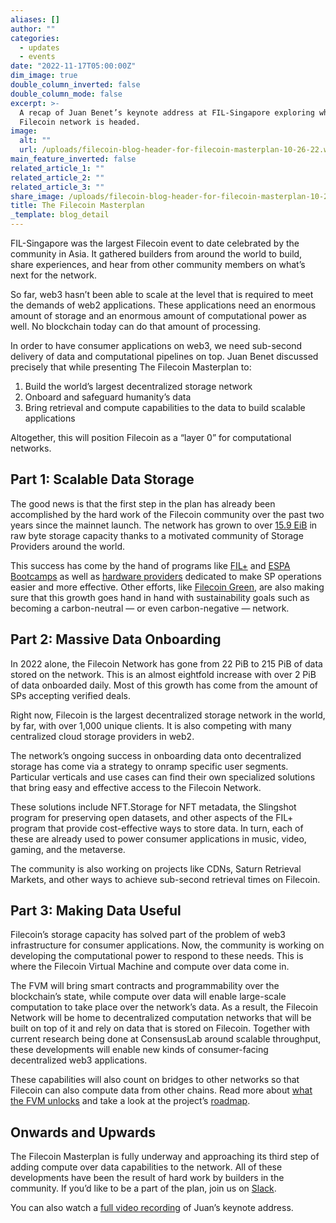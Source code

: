 ```yaml
---
aliases: []
author: ""
categories:
  - updates
  - events
date: "2022-11-17T05:00:00Z"
dim_image: true
double_column_inverted: false
double_column_mode: false
excerpt: >-
  A recap of Juan Benet’s keynote address at FIL-Singapore exploring where the
  Filecoin network is headed.
image:
  alt: ""
  url: /uploads/filecoin-blog-header-for-filecoin-masterplan-10-26-22.webp
main_feature_inverted: false
related_article_1: ""
related_article_2: ""
related_article_3: ""
share_image: /uploads/filecoin-blog-header-for-filecoin-masterplan-10-26-22.webp
title: The Filecoin Masterplan
_template: blog_detail
---
```


FIL-Singapore was the largest Filecoin event to date celebrated by the community in Asia. It gathered builders from around the world to build, share experiences, and hear from other community members on what’s next for the network.

So far, web3 hasn’t been able to scale at the level that is required to meet the demands of web2 applications. These applications need an enormous amount of storage and an enormous amount of computational power as well. No blockchain today can do that amount of processing.

In order to have consumer applications on web3, we need sub-second delivery of data and computational pipelines on top. Juan Benet discussed precisely that while presenting The Filecoin Masterplan to:

1. Build the world’s largest decentralized storage network
2. Onboard and safeguard humanity’s data
3. Bring retrieval and compute capabilities to the data to build scalable applications

Altogether, this will position Filecoin as a “layer 0” for computational networks.

## Part 1: Scalable Data Storage

The good news is that the first step in the plan has already been accomplished by the hard work of the Filecoin community over the past two years since the mainnet launch. The network has grown to over [15.9 EiB](https://dashboard.starboard.ventures/capacity-services) in raw byte storage capacity thanks to a motivated community of Storage Providers around the world.

This success has come by the hand of programs like [FIL+](https://filplus.d.interplanetary.one/about) and [ESPA Bootcamps](https://www.web3espa.io/) as well as [hardware providers](https://filecoin.io/blog/posts/espa-bootcamp-amd-s-view-on-filecoin-and-web3/) dedicated to make SP operations easier and more effective. Other efforts, like [Filecoin Green](https://filecoin.io/blog/posts/filecoin-green/), are also making sure that this growth goes hand in hand with sustainability goals such as becoming a carbon-neutral — or even carbon-negative — network.

## Part 2: Massive Data Onboarding

In 2022 alone, the Filecoin Network has gone from 22 PiB to 215 PiB of data stored on the network. This is an almost eightfold increase with over 2 PiB of data onboarded daily. Most of this growth has come from the amount of SPs accepting verified deals.

Right now, Filecoin is the largest decentralized storage network in the world, by far, with over 1,000 unique clients. It is also competing with many centralized cloud storage providers in web2.

The network’s ongoing success in onboarding data onto decentralized storage has come via a strategy to onramp specific user segments. Particular verticals and use cases can find their own specialized solutions that bring easy and effective access to the Filecoin Network.

These solutions include NFT.Storage for NFT metadata, the Slingshot program for preserving open datasets, and other aspects of the FIL+ program that provide cost-effective ways to store data. In turn, each of these are already used to power consumer applications in music, video, gaming, and the metaverse.

The community is also working on projects like CDNs, Saturn Retrieval Markets, and other ways to achieve sub-second retrieval times on Filecoin.

## Part 3: Making Data Useful

Filecoin’s storage capacity has solved part of the problem of web3 infrastructure for consumer applications. Now, the community is working on developing the computational power to respond to these needs. This is where the Filecoin Virtual Machine and compute over data come in.

The FVM will bring smart contracts and programmability over the blockchain’s state, while compute over data will enable large-scale computation to take place over the network’s data. As a result, the Filecoin Network will be home to decentralized computation networks that will be built on top of it and rely on data that is stored on Filecoin. Together with current research being done at ConsensusLab around scalable throughput, these developments will enable new kinds of consumer-facing decentralized web3 applications.

These capabilities will also count on bridges to other networks so that Filecoin can also compute data from other chains. Read more about [what the FVM unlocks](https://filecoin.io/blog/posts/what-the-fvm-unlocks/) and take a look at the project’s [roadmap](https://fvm.filecoin.io/#roadmap-4).

## Onwards and Upwards

The Filecoin Masterplan is fully underway and approaching its third step of adding compute over data capabilities to the network. All of these developments have been the result of hard work by builders in the community. If you’d like to be a part of the plan, join us on [Slack](https://filecoin.io/slack).

You can also watch a [full video recording](https://youtu.be/oY1ot0qD0Rw) of Juan’s keynote address.
